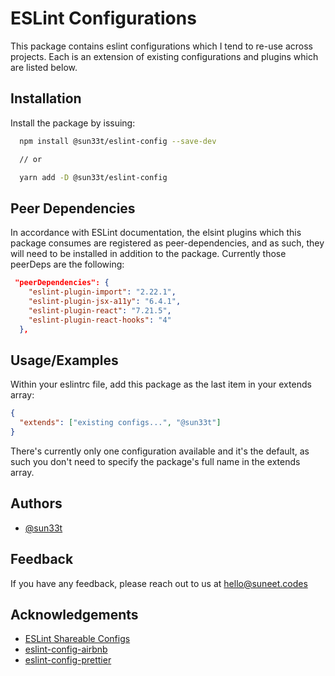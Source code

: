 # ESLint Configurations

This package contains eslint configurations which I tend to re-use across projects. Each is an extension of existing configurations and plugins which are listed below.

## Installation

Install the package by issuing:

```bash
  npm install @sun33t/eslint-config --save-dev

  // or

  yarn add -D @sun33t/eslint-config
```

## Peer Dependencies

In accordance with ESLint documentation, the elsint plugins which this package consumes are registered as peer-dependencies, and as such, they will need to be installed in addition to the package.
Currently those peerDeps are the following:

```json
 "peerDependencies": {
    "eslint-plugin-import": "2.22.1",
    "eslint-plugin-jsx-a11y": "6.4.1",
    "eslint-plugin-react": "7.21.5",
    "eslint-plugin-react-hooks": "4"
  },
```

## Usage/Examples

Within your eslintrc file, add this package as the last item in your extends array:

```json
{
  "extends": ["existing configs...", "@sun33t"]
}
```

There's currently only one configuration available and it's the default, as such you don't
need to specify the package's full name in the extends array.

## Authors

- [@sun33t](https://www.github.com/sun33t)

## Feedback

If you have any feedback, please reach out to us at hello@suneet.codes

## Acknowledgements

- [ESLint Shareable Configs](https://eslint.org/docs/developer-guide/shareable-configs)
- [eslint-config-airbnb](https://github.com/airbnb/javascript/tree/master/packages/eslint-config-airbnb)
- [eslint-config-prettier](https://github.com/prettier/eslint-config-prettier)
